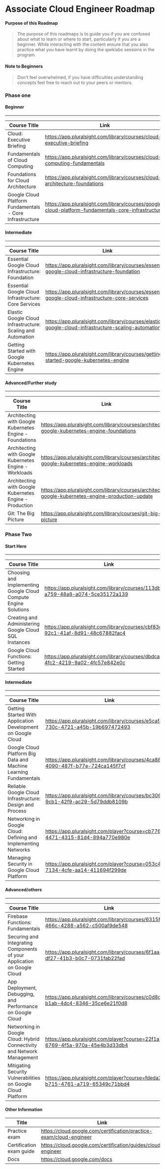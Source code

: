 # Associate Cloud Engineer Roadmap


#### Purpose of this Roadmap

> The purpose of this roadmaps is to guide you if you are confused about what to learn or where to start, particularly if you are a beginner. While interacting with the content ensure that you also practice what you have learnt by doing the qwiklabs sessions in the program.

#### Note to Beginners

> Don't feel overwhelmed, if you have difficulties understanding concepts feel free to reach out to your peers or mentors. 

### Phase one
#### Beginner 
***
| Course Title    | Link        | Author          |
|-----------------|--------------------------------------------------------------------------|-----------------|
| Cloud: Executive Briefing                                | https://app.pluralsight.com/library/courses/cloud-executive-briefing                               | Simon Allardice |
| Fundamentals of Cloud Computing                          | https://app.pluralsight.com/library/courses/cloud-computing-fundamentals                           | David Davis     |
| Foundations for Cloud Architecture                       | https://app.pluralsight.com/library/courses/cloud-architecture-foundations                         | James Bannan    |
| Google Cloud Platform Fundamentals - Core Infrastructure | https://app.pluralsight.com/library/courses/google-cloud-platform-fundamentals-core-infrastructure | Google Cloud    |

#### Intermediate
***
| Course Title    | Link        | Author          |
|-----------------|--------------------------------------------------------------------------|-----------------|
| Essential Google Cloud Infrastructure: Foundation           | https://app.pluralsight.com/library/courses/essential-google-cloud-infrastructure-foundation       | Google Cloud |
| Essential Google Cloud Infrastructure: Core Services        | https://app.pluralsight.com/library/courses/essential-google-cloud-infrastructure-core-services    | Google Cloud |
| Elastic Google Cloud Infrastructure: Scaling and Automation | https://app.pluralsight.com/library/courses/elastic-google-cloud-infrastructure-scaling-automation | Google Cloud |
| Getting Started with Google Kubernetes Engine               | https://app.pluralsight.com/library/courses/getting-started-google-kubernetes-engine               | Google Cloud |

#### Advanced/Further study
***
| Course Title    | Link        | Author          |
|-----------------|--------------------------------------------------------------------------|-----------------|
| Architecting with Google Kubernetes Engine - Foundations | https://app.pluralsight.com/library/courses/architecting-google-kubernetes-engine-foundations       | Google Cloud   |
| Architecting with Google Kubernetes Engine - Workloads   | https://app.pluralsight.com/library/courses/architecting-google-kubernetes-engine-workloads         | Google Cloud   |
| Architecting with Google Kubernetes Engine - Production  | https://app.pluralsight.com/library/courses/architecting-google-kubernetes-engine-production-update | Google Cloud   |
| Git: The Big Picture                                     | https://app.pluralsight.com/library/courses/git-big-picture                                         | Paolo Perrotta |

### Phase Two
#### Start Here
***
| Course Title     | Link         | Author       |
|------------------|----------------------------------------------------------------------------------|--------------|
| Choosing and Implementing Google Cloud Compute Engine Solutions | https://app.pluralsight.com/library/courses/113db224-a759-48a8-a074-5ce35172a139 | Janani Ravi  |
| Creating and Administering Google Cloud SQL Instances           | https://app.pluralsight.com/library/courses/cbf83d7e-92c1-41af-8d91-48c67882fac4 | Janani Ravi  |
| Google Cloud Functions: Getting Started                         | https://app.pluralsight.com/library/courses/dbdca406-4fc2-4219-9a02-4fc57e842e0c | James Wilson |

#### Intermediate
***
| Course Title    | Link           | Author       |
|-----------------|----------------------------------------------------------------------------------|--------------|
| Getting Started With Application Development on Google Cloud     | https://app.pluralsight.com/library/courses/e5cafa0c-730c-4721-a45b-19b697472493 | Google Cloud |
| Google Cloud Platform Big Data and Machine Learning Fundamentals | https://app.pluralsight.com/library/courses/4ca8863e-4090-487f-b77e-724ca145f7cf | Google Cloud |
| Reliable Google Cloud Infrastructure: Design and Process         | https://app.pluralsight.com/library/courses/bc306d91-9cb1-42f9-ac29-5d79ddb8109b | Google Cloud |
| Networking in Google Cloud: Defining and Implementing Networks   | https://app.pluralsight.com/player?course=cb776276-4471-4315-81d4-894a770e980e   | Google Cloud |
| Managing Security in Google Cloud Platform                       | https://app.pluralsight.com/player?course=053c45cc-7134-4cfe-aa14-411694f299de   | Google Cloud |

#### Advanced/others
***
| Course Title      | Link                                                        | Author       |
|-------------------|-------------------------------------------------------------|--------------|
| Firebase Functions: Fundamentals                                        | https://app.pluralsight.com/library/courses/6315f188-466c-4288-a562-c500af9de548 | Ervis Trupja |
| Securing and Integrating Components of your Application on Google Cloud | https://app.pluralsight.com/library/courses/6f1aa106-df27-41b3-b0c7-0731fab22fad | Google Cloud |
| App Deployment, Debugging, and Performance on Google Cloud              | https://app.pluralsight.com/library/courses/c0d8caab-b1ab-4dc4-8346-35ce6e21f0d8 | Google Cloud |
| Networking in Google Cloud: Hybrid Connectivity and Network Management  | https://app.pluralsight.com/player?course=22f1a7d8-6769-4f5a-970a-45e4b3d33db4   | Google Cloud |
| Mitigating Security Vulnerabilities on Google Cloud Platform            | https://app.pluralsight.com/player?course=fdeda3d1-b715-4761-a719-65349c71bbd4   | Google Cloud |

#### Other Information
| Title                    | Link                                                                |
|--------------------------|---------------------------------------------------------------------|
| Practice exam            | https://cloud.google.com/certification/practice-exam/cloud-engineer |
| Certification exam guide | https://cloud.google.com/certification/guides/cloud-engineer        |
| Docs                     | https://cloud.google.com/docs                                       |